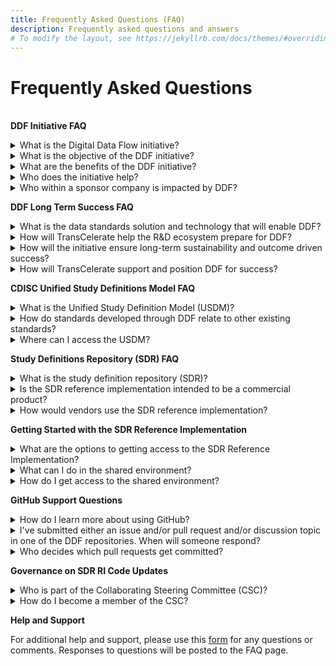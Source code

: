 ```yaml
---
title: Frequently Asked Questions (FAQ)
description: Frequently asked questions and answers
# To modify the layout, see https://jekyllrb.com/docs/themes/#overriding-theme-defaults
---
```

# Frequently Asked Questions
<br/>
<b>DDF Initiative FAQ</b>
<p></p>
<details>
<summary>What is the Digital Data Flow initiative?</summary>
<p></p>
The Digital Data Flow (DDF) initiative aims to modernize clinical trials by enabling a digital workflow that allows for automated creation of study content and configuration of study systems to support clinical trial execution. This initiative will
establish a foundation for a future state of automated and dynamic readiness that can transform the drug development process.
<p></p>
Click <a target="_blank" href="https://www.youtube.com/watch?v=082onW7jhe4">here</a> for a video describing DDF.
<p></p>
</details>
<details>
<summary>What is the objective of the DDF initiative?</summary>
<p></p>
The objective of DDF is to automate and expedite the Study Start-Up process by revolutionizing how data flows across clinical trial systems, beginning with upstream (e.g., study builder) and downstream (e.g., electronic data capturing/EDC, clinical trial management system/CTMS) clinical systems.
<p></p>
TransCelerate has collaborated on the evelopment of an open-source, vendor agnostic, study definition repository (SDR) reference implementation, based on a Unified Study Definitions Model (USDM), developed by CDISC, that standardizes protocol study definitions.
<p></p>
The SDR reference implementation will enable the format of information from a digitized protocol and other sources to be standardized, which then allows the information to be passed to systems through application programming interfaces (APIs) that are used for study execution and data collection, and reused
throughout the clinical development lifecycle.
<p></p>
In summary, DDF will combine data standards and a new technology to enable the flow of data across all systems involved in the design and execution of a clinical trial.
<p></p>
Click <a target="_blank" href="https://www.youtube.com/watch?v=082onW7jhe4">here</a> for a video describing DDF.
<p></p>
</details>
<details>
<summary>What are the benefits of the DDF initiative?</summary>
<p></p>
Digital Data Flow (DDF) benefits include
<p></p>
- Minimized process hand-offs, data re-entry, and data format
inconsistencies across Study Start-Up and execution
- A foundation for data exchange and interoperability between clinical technology systems, leading to greater compatibility among systems, flexibility to sponsors, and improved clinical trial efficiencies
- A more seamless flow of data leading to accelerated Study Start-Up, and further enabling trials automation for sponsors and research partners
- Harmonization of the data format that can support greater
interoperability and spark innovation within the R&D ecosystem and across the clinical trial solutions landscape
<p></p>
Click <a target="_blank" href="">todo</a> for a video describing benefits of DDF.
<p></p>
</details>
<details>
<summary>Who does the initiative help?</summary>
<p></p>
This initiative will assist many organizations, including pharmaceutical companies, CROs, standards organizations, upstream and downstream clinical vendors, sites, regulatory agencies, technology companies, and the open-source
pharmaceutical and IT communities. With DDF, organizations across the R&D ecosystem will be able to leverage the open-source code of the SDR reference implementation and develop a framework to deploy their own SDR implementations.
<p></p>
Click <a target="_blank" href="">todo</a> for a video describing benefits of DDF.
<p></p>
</details>
<details>
<summary>Who within a sponsor company is impacted by DDF?</summary>
<p></p>
Roles impacted by DDF would be study managers, study protocol authors, medical writers, data management stakeholders concerned with ensuring consistent use of standards, clinical systems (IT) stakeholders, data managers and clinicians primarily accountable for a study.
<p></p>
Click <a target="_blank" href="">todo</a> for a video describing benefits of DDF.
<p></p>
</details>
<p></p>
<b>DDF Long Term Success FAQ</b>
<p></p>
<details>
<summary>What is the data standards solution and technology that will enable DDF?</summary>
<p></p>
Today’s manual processes with multiple human and technical hand offs are not a sustainable, effective way to approach clinical development. For the future, DDF envisions the digitization and automation of the flow of information to keep up with increasing demands of clinical development.
<p></p>
The DDF initiative involves a multi-faceted program that includes
collaborating with the Clinical Data Interchange Standards Consortium (CDISC) to develop a standardized data model and working with lead collaborators and other stakeholders to develop the SDR reference implementation. The approach comprises of the following:
<p></p>
<b>Standards Collaboration</b> - CDISC has developed a new protocol study definition standard, called the Unified Study Definition Model (USDM), with key stakeholders including engaged technology companies and vendors
<b>Study Definitions Repository Reference Implementation</b> - The Study Definitions Repository is a novel central component aimed at facilitating the exchange of structured study definitions across clinical systems using technical and data standards.
<p></p>
The SDR Reference Implementation is a working model of the Study Definitions Repository based on the USDM, and has been deployed as open-source, and is meant to be vendor agnostic.
<p></p>
</details>
<details>
<summary>How will TransCelerate help the R&D ecosystem prepare for DDF?</summary>
<p></p>
Multiple stakeholders across the R&D ecosystem will be impacted. Particular focus is being paid to sponsors, technology solution providers and the many stakeholders within each.  Efforts to facilitate adoption and help stakeholders (including sponsor companies and up/downstream vendor community) prepare will run across three active categories of work: analyzing, educating, and enabling stakeholder readiness for the digital data flow execution.
<p></p>
</details>
<details>
<summary>How will the initiative ensure long-term sustainability and outcome driven success?</summary>
<p></p>
The SDR reference implementation governance model has been designed to support long-term sustainability. As the SDR reference implementation matures, governance will transition from the SDR reference implementation governance committee to a formal SDR reference implementation governance entity. This multi-stakeholder governance entity would be a separate  organization whose stakeholders and objectives are aligned with the concepts of interoperability and vendor agnostic access. It may require additional advisory committees or members to engage stakeholders such as additional SSOs (e.g, ICH (M11), HL7), technology solution providers, systems integrators, and other stakeholders.
<p></p>
The intent is to follow open-source principles wherever possible, to provide transparency and involvement in developing source code for connecting applications. The choice of licensing approaches is critical to provide an incentive for  participation by the developer and vendor communities via commercialization of software applications or related services (such as training, documentation, integration, or support).
<p></p>
</details>
<details>
<summary>How will TransCelerate support and position DDF for success?</summary>
<p></p>
TransCelerate is uniquely positioned to catalyze this change by sponsoring and leading the collaborative project to develop an open-source technology, vendor-agnostic solution in collaboration with technology organizations, and corresponding data standards in collaboration with SSOs.
<p></p>
</details>
<p></p>
<b>CDISC Unified Study Definitions Model FAQ</b>
<p></p>
<details>
<summary>What is the Unified Study Definition Model (USDM)?</summary>
<p></p>
The study definition (as described in text in clinical trial protocols, CDISC data and technology (API) standards) will be augmented with a consistent, comprehensive, and structured representation and a new standard will be defined. To this end, the Unified Study Definition Model (USDM) has been created, and study definitions in the study definition repository (SDR)  conforms to this data standard.
<p></p>
The USDM has been developed by CDISC. The USDM will include a class diagram describing the study design elements, their attributes, and relationships between them. The USDM defines all elements needed to construct a study definition, from high-level study design elements (e.g., study phase, indication, objectives and endpoints, eligibility criteria) to detailed study design elements included in the schedule of activities and assessments.
<p></p>
Click <a target="_blank" href="">todo</a> for a video describing the USDM.
<p></p>
Click <a target="_blank" href="https://www.cdisc.org/ddf">here</a> to access the latest version of the USDM that is posted on CDISC.
<p></p>
</details>
<details>
<summary>How do standards developed through DDF relate to other existing standards?
</summary>
<p></p>
The idea is not to create new models, but to pull together all existing standards. DDF’s collaboration with CDISC will define success from a standards perspective.
<p></p>
CDISC has led development and maintenance of standards used by the Digital Data Flow solution. By unifying existing standards and developing new standards with input from all potential end users, we enable the accessibility, interoperability, and reusability of protocol-related study definitions data.
In addition to the development of new standards, DDF will use existing standards where they exist - controlled terminology for phase of a trial is an example.
<p></p>
Click <a target="_blank" href="https://www.cdisc.org/ddf">here</a> to access the latest version of the USDM that is posted on CDISC.
<p></p>
</details>
<details>
<summary>Where can I access the USDM?</summary>
<p></p>
The Unified Study Definition Model (USDM) has been developed by CDISC.  To access the details of the USDM, go to https://www.cdisc.org/ddf.
<p></p>
</details>
<p></p>
<b>Study Definitions Repository (SDR) FAQ</b>
<p></p>
</details>
<details>
<summary>What is the study definition repository (SDR)?</summary>
<p></p>
A study definition repository (SDR) is a novel central component aimed at facilitating the exchange of structured study definitions across upstream systems (e.g., study builder) and downstream clinical systems (e.g., electronic data capturing/EDC, clinical trial management system/CTMS) used to execute a clinical research study. It uses technical and data standards developed by CDISC.
<p></p>
The SDR reference implementation demonstrates implementation of data and technical standards defined by CDISC as the first step toward digital data flow and will catalyze the broader development of an ecosystem of connecting products. The SDR reference implementation will demonstrates the ability to flow digital study definition information between systems through API connections to systems such as study builders, EDCs, and CTMS, with the opportunity for many additional use cases to follow. However, these systems will not be part of the SDR reference implementation per se, rather they could demonstrate the ability to send (e.g., study builders) and receive (e.g., EDC and CTMS) metadata.
<p></p>
Click <a target="_blank" href="">todo</a> to access a video describing the SDR Reference Implementation.
<p></p>
</details>
<details>
<summary>Is the SDR reference implementation intended to be a commercial product?</summary>
<p></p>
No, the SDR reference implementation will not be a fully functional product but rather will be used to demonstrate and test ecosystem connectivity and interoperability. The SDR reference implementation will hopefully encourage others to develop innovative commercial products. By creating a reference implementation of an SDR, we hope to motivate vendors to align their products with it and thus incorporate the new data standards, and sponsors will be more readily able to adopt an SDR.
<p></p>
Click <a target="_blank" href="">todo</a> to access a video describing the SDR Reference Implementation.
<p></p>
</details>
<details>
<summary>How would vendors use the SDR reference implementation?</summary>
<p></p>
Vendors will have the ability to connect to the SDR Reference Implementation to test compatibility and utilize the code through open source licensing. Vendors can also take advantage of the interoperability functionality by deploying their own version in a cloud/Software as a Service (SaaS) model or by building their own compliant SDR using the technology of their choosing.
<p></p>
In addition, sponsors can create an SDR based on the SDR reference implementation for their own use, adding new functionality if desired, with the ability to contribute to further development of the SDR reference implementation.
<p></p>
Click <a target="_blank" href="">todo</a> to access a video describing the SDR Reference Implementation.
<p></p>
</details>
<p></p>
<b>Getting Started with the SDR Reference Implementation</b>
<p></p>
<details>
<summary>What are the options to getting access to the SDR Reference Implementation?</summary>
<p></p>
The SDR Reference Implementation is available in a shared
environment and populated with sample study definition data in order to provide a working environment to demonstrate functionality and upstream/downstream system connectivity.
<p></p>
The code and configurations is available via open source license,
enabling production deployments by customers (e.g., vendors or individual pharma companies).
<p></p>
Several potential deployment options are available, recognizing that sponsors may choose to adopt only specific elements (e.g., only the USDM) of the minimal viable product (MVP) and subsequent releases of the DDR. The realization of benefits will vary depending on the deployment option  selected and implementation details.
<p></p>
Click <a href="getting-started.html">here</a> to get started with accessing the SDR Reference Implementation.
<p></p>
</details>
<details>
<summary>What can I do in the shared environment?</summary>
<p></p>
To learn about what is functionality is available in the SDR RI Sandbox environment and expectations on how to use the environment, please first read the [Getting Started with SDR Reference Implementation Guidelines]().
<p></p>
Click <a href="getting-started.html">here</a> to get started with accessing the SDR Reference Implementation.
<p></p>
</details>
<details>
<summary>How do I get access to the shared environment?</summary>
<p></p>
The SDR Reference Implementation Sandbox environment will be made available through a request process for users who wish to access the environment.
<p></p>
Click <a href="sdr-ri-sandbox-access.html">here</a> for directions on how to request access.
<p></p>
</details>
<p></p>
<b>GitHub Support Questions</b>
<p></p>
<details>
<summary>How do I learn more about using GitHub?</summary>
<p></p>
There are many reference materials and documentation supporting GitHub. Here are some links to get your started:
- [Creating a GitHub Account](https://github.com/join)
- [GitHub Support Website](https://support.github.com/)
- [GitHub Documentation Website](https://docs.github.com/en)
- [GitHub YouTube Channel](https://www.youtube.com/channel/UC7c3Kb6jYCRj4JOHHZTxKsQ)
<p></p>
</details>
<details>
<summary>I've submitted either an issue and/or pull request and/or discussion topic in one of the DDF repositories.  When will someone respond?</summary>
<p></p>
There will be administrators to the DDF repositories that will be actively monitoring and responding to issues, discussions, and pull requests.
<p></p>
</details>
<details>
<summary>Who decides which pull requests get committed?</summary>
<p></p>
For simple changes, there will be administrators that will help manage changes to both code and/or documents.
<p></p>
For more complex changes, TBD.
<p></p>
</details>
<p></p>
<b>Governance on SDR RI Code Updates</b>
<p></p>
<details>
<summary>Who is part of the Collaborating Steering Committee (CSC)?</summary>
<p></p>
When the SDR Reference Implementation is deployed, the Collaborating Steering Committee or "board" will be initially comprised of members from TransCelerate, Accenture, and Microsoft, who were the main partners in developing the SDR.
<p></p>
</details>
<details>
<summary>How do I become a member of the CSC?</summary>
<p></p>
As the SDR Reference Implementation matures, governance will transition from the SDR Reference Implementation governance committee to a formal SDR Reference Implementation governance entity.
<p></p>
This multi-stakeholder governance entity would be a separate organization whose stakeholders and objectives are aligned with the concepts of interoperability and vendor agnostic access. It may require additional advisory committees or members to engage stakeholders such as additional SSOs (e.g, ICH (M11), HL7), technology solution providers, systems integrators, and other stakeholders.
<p></p>
</details>
<p></p>
<b>Help and Support</b>
<p></p>
For additional help and support, please use this <a target="blank" href="https://www.transceleratebiopharmainc.com/assets/digital-data-flow-feedback-form/">form</a> for any questions or comments.  Responses to questions will be posted to the FAQ page.
<p></p>

